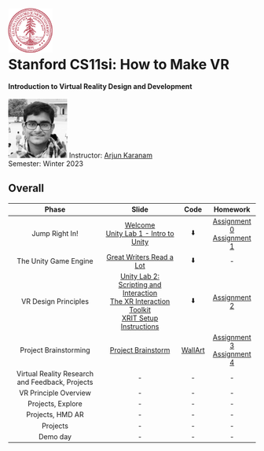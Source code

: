 <h1><img src="assets/stanford.svg" width="90" height="90" /> <br/> Stanford CS11si: How to Make VR</h1>
<b>Introduction to Virtual Reality Design and Development</b>
<br />
<br />
<img src="assets/arjun_karanam.webp" width="120" height="120" />
<span>Instructor: <a href="https://profiles.stanford.edu/arjun-karanam">Arjun Karanam</a></span>
<br />
<span>Semester: Winter 2023</span>

## Overall
| Phase |                                                                                                                     Slide                                                                                                                     |          Code           |                                                                  Homework                                                                  |
|:-----:|:---------------------------------------------------------------------------------------------------------------------------------------------------------------------------------------------------------------------------------------------:|:-----------------------:|:------------------------------------------------------------------------------------------------------------------------------------------:|
|   Jump Right In!   |                                                    [Welcome](slides%2F1-1%20SLIDES%20WELCOME.pdf)<br/>[Unity Lab 1 - Intro to Unity](slides%2F1-2%20SLIDES%20LAB%20INTRO%20TO%20UNITY.pdf)                                                    |           ⬇️            |       [Assignment 0](assignments%2FHW%200_Unity%20Installation.pdf)<br/>[Assignment 1](assignments%2FHW%201_Make%20a%20Snowman.pdf)        |
|   The Unity Game Engine   |                                                                                         [Great Writers Read a Lot](slides%2F2-1%20Great%20Writers%20Read.pdf)                                                                                         |           ⬇️            |                                                                     -                                                                      |
|   VR Design Principles   |         [Unity Lab 2: Scripting and Interaction](slides%2F2-2%20Unity%20Principles%20Intro.pdf)<br/>[The XR Interaction Toolkit](slides%2F5-2_The%20Unity%20XR%20Interaction%20Toolkit.pdf)<br/>[XRIT Setup Instructions](slides%2FVR%20Workshop.pptx.pdf)          | ⬇️ |                                      [Assignment 2](assignments%2FHW2_Beatsaber%20Lite%28old%29.pdf)                                       |
|   Project Brainstorming   |             [Project Brainstorm ](slides%2FWeek%204%20Day%201.pdf)                                                                                                                                                                                                                        |            [WallArt](code/WallArt)            | [Assignment 3](assignments%2FHW3_%20Getting%20Closer%20to%20Beatsaber.pdf)<br/>[Assignment 4](assignments%2FProject%20Spec%20Template.pdf) |
|   Virtual Reality Research and Feedback, Projects   |                                                                                                                       -                                                                                                                       |            -            |                                                                     -                                                                      |
|   VR Principle Overview   |                                                                                                                       -                                                                                                                       |            -            |                                                                     -                                                                      |
|   Projects, Explore   |                                                                                                                       -                                                                                                                       |            -            |                                                                     -                                                                      |
|   Projects, HMD AR   |                                                                                                                       -                                                                                                                       |            -            |                                                                     -                                                                      |
|   Projects   |                                                                                                                       -                                                                                                                       |            -            |                                                                     -                                                                      |
|   Demo day   |                                                                                                                       -                                                                                                                       |            -            |                                                                     -                                                                      |

